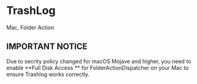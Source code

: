 # TrashLog
Mac, Folder Action

## **IMPORTANT NOTICE**
Due to secrity policy changed for macOS Mojave and higher, you need to enable **Full Disk Access ** for FolderActionDispatcher on your Mac to ensure Trashlog works correctly.
